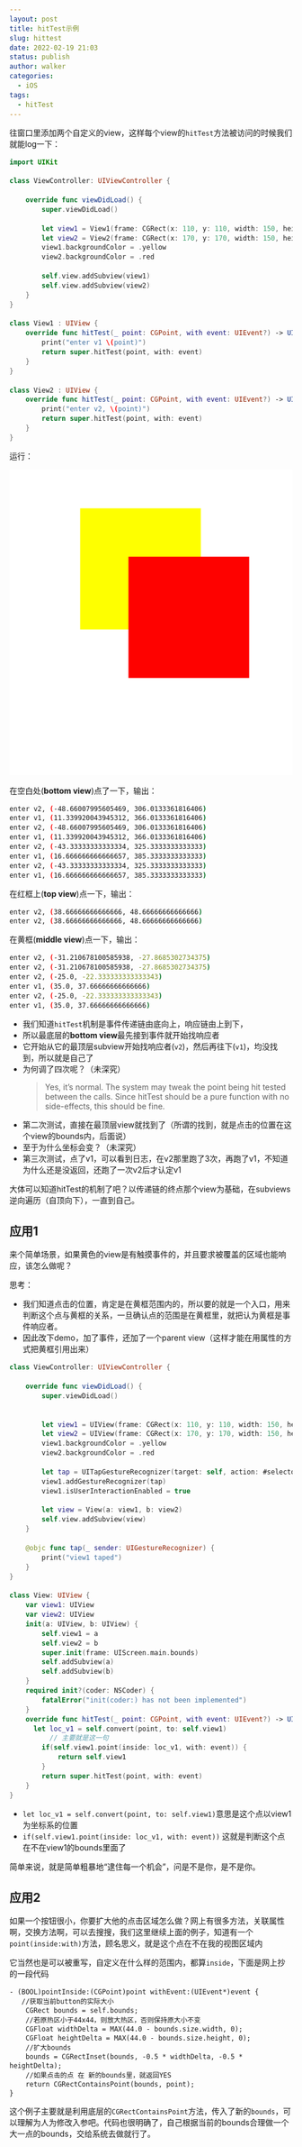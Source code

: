 ```yaml
---
layout: post
title: hitTest示例
slug: hittest
date: 2022-02-19 21:03
status: publish
author: walker
categories: 
  - iOS
tags:
  - hitTest
---
```


往窗口里添加两个自定义的view，这样每个view的`hitTest`方法被访问的时候我们就能log一下：

```swift
import UIKit

class ViewController: UIViewController {

    override func viewDidLoad() {
        super.viewDidLoad()

        let view1 = View1(frame: CGRect(x: 110, y: 110, width: 150, height: 150))
        let view2 = View2(frame: CGRect(x: 170, y: 170, width: 150, height: 150))
        view1.backgroundColor = .yellow
        view2.backgroundColor = .red
        
        self.view.addSubview(view1)
        self.view.addSubview(view2)
    }
}

class View1 : UIView {
    override func hitTest(_ point: CGPoint, with event: UIEvent?) -> UIView? {
        print("enter v1 \(point)")
        return super.hitTest(point, with: event)
    }
}

class View2 : UIView {
    override func hitTest(_ point: CGPoint, with event: UIEvent?) -> UIView? {
        print("enter v2, \(point)")
        return super.hitTest(point, with: event)
    }
}

```
运行：

![image-20220219014246803](../assets/image-20220219014246803.png)


在空白处(**bottom view**)点了一下，输出：
```bash
enter v2, (-48.66007995605469, 306.0133361816406)
enter v1, (11.339920043945312, 366.0133361816406)
enter v2, (-48.66007995605469, 306.0133361816406)
enter v1, (11.339920043945312, 366.0133361816406)
enter v2, (-43.33333333333334, 325.3333333333333)
enter v1, (16.666666666666657, 385.3333333333333)
enter v2, (-43.33333333333334, 325.3333333333333)
enter v1, (16.666666666666657, 385.3333333333333)
```

在红框上(**top view**)点一下，输出：

```bash
enter v2, (38.66666666666666, 48.66666666666666)
enter v2, (38.66666666666666, 48.66666666666666)
```

在黄框(**middle view**)点一下，输出：

```bash
enter v2, (-31.210678100585938, -27.8685302734375)
enter v2, (-31.210678100585938, -27.8685302734375)
enter v2, (-25.0, -22.333333333333343)
enter v1, (35.0, 37.66666666666666)
enter v2, (-25.0, -22.333333333333343)
enter v1, (35.0, 37.66666666666666)
```

* 我们知道`hitTest`机制是事件传递链由底向上，响应链由上到下，
* 所以最底层的**bottom view**最先接到事件就开始找响应者
* 它开始从它的最顶层subview开始找响应者(`v2`)，然后再往下(`v1`)，均没找到，所以就是自己了
* 为何调了四次呢？（未深究）
  > Yes, it’s normal. The system may tweak the point being hit tested between the calls. Since hitTest should be a pure function with no side-effects, this should be fine.
* 第二次测试，直接在最顶层view就找到了（所谓的找到，就是点击的位置在这个view的bounds内，后面说）
* 至于为什么坐标会变？（未深究）
* 第三次测试，点了v1，可以看到日志，在v2那里跑了3次，再跑了v1，不知道为什么还是没返回，还跑了一次v2后才认定v1

大体可以知道hitTest的机制了吧？以传递链的终点那个view为基础，在subviews逆向遍历（自顶向下），一直到自己。

## 应用1

来个简单场景，如果黄色的view是有触摸事件的，并且要求被覆盖的区域也能响应，该怎么做呢？

思考：

* 我们知道点击的位置，肯定是在黄框范围内的，所以要的就是一个入口，用来判断这个点与黄框的关系，一旦确认点的范围是在黄框里，就把认为黄框是事件响应者。
* 因此改下demo，加了事件，还加了一个parent view（这样才能在用属性的方式把黄框引用出来）

```swift
class ViewController: UIViewController {

    override func viewDidLoad() {
        super.viewDidLoad()
        

        let view1 = UIView(frame: CGRect(x: 110, y: 110, width: 150, height: 150))
        let view2 = UIView(frame: CGRect(x: 170, y: 170, width: 150, height: 150))
        view1.backgroundColor = .yellow
        view2.backgroundColor = .red
        
        let tap = UITapGestureRecognizer(target: self, action: #selector(tap(_:)))
        view1.addGestureRecognizer(tap)
        view1.isUserInteractionEnabled = true
        
        let view = View(a: view1, b: view2)
        self.view.addSubview(view)
    }
    
    @objc func tap(_ sender: UIGestureRecognizer) {
        print("view1 taped")
    }
}

class View: UIView {
    var view1: UIView
    var view2: UIView
    init(a: UIView, b: UIView) {
        self.view1 = a
        self.view2 = b
        super.init(frame: UIScreen.main.bounds)
        self.addSubview(a)
        self.addSubview(b)
    }
    required init?(coder: NSCoder) {
        fatalError("init(coder:) has not been implemented")
    }
    override func hitTest(_ point: CGPoint, with event: UIEvent?) -> UIView? {
      let loc_v1 = self.convert(point, to: self.view1)
	      // 主要就是这一句
        if(self.view1.point(inside: loc_v1, with: event)) {
            return self.view1
        }
        return super.hitTest(point, with: event)
    }
}
```

* `let loc_v1 = self.convert(point, to: self.view1)`意思是这个点以view1为坐标系的位置
* `if(self.view1.point(inside: loc_v1, with: event))` 这就是判断这个点在不在view1的bounds里面了

简单来说，就是简单粗暴地“逮住每一个机会”，问是不是你，是不是你。

## 应用2

如果一个按钮很小，你要扩大他的点击区域怎么做？网上有很多方法，关联属性啊，交换方法啊，可以去搜搜，我们这里继续上面的例子，知道有一个`point(inside:with)`方法，顾名思义，就是这个点在不在我的视图区域内

它当然也是可以被重写，自定义在什么样的范围内，都算`inside`，下面是网上抄的一段代码

```swfit
- (BOOL)pointInside:(CGPoint)point withEvent:(UIEvent*)event {
   //获取当前button的实际大小
    CGRect bounds = self.bounds;
    //若原热区小于44x44，则放大热区，否则保持原大小不变
    CGFloat widthDelta = MAX(44.0 - bounds.size.width, 0);
    CGFloat heightDelta = MAX(44.0 - bounds.size.height, 0);
    //扩大bounds
    bounds = CGRectInset(bounds, -0.5 * widthDelta, -0.5 * heightDelta);
    //如果点击的点 在 新的bounds里，就返回YES
    return CGRectContainsPoint(bounds, point);
}
```

这个例子主要就是利用底层的`CGRectContainsPoint`方法，传入了新的`bounds`，可以理解为人为修改入参吧。代码也很明确了，自己根据当前的bounds合理做一个大一点的bounds，交给系统去做就行了。
